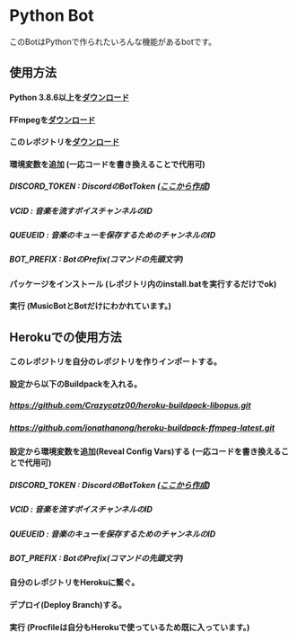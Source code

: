 # Python Bot
このBotはPythonで作られたいろんな機能があるbotです。

## 使用方法
#### Python 3.8.6以上を[ダウンロード](https://www.python.org/downloads/)
#### FFmpegを[ダウンロード](https://ffmpeg.org/download.html)
#### このレポジトリを[ダウンロード](https://github.com/xCorePython/python-bot.git)
#### 環境変数を追加 (一応コードを書き換えることで代用可)
#####  DISCORD_TOKEN : DiscordのBotToken ([ここから作成](https://discord.com/developers))
#####  VCID : 音楽を流すボイスチャンネルのID
#####  QUEUEID : 音楽のキューを保存するためのチャンネルのID
#####  BOT_PREFIX : BotのPrefix(コマンドの先頭文字)
#### パッケージをインストール (レポジトリ内のinstall.batを実行するだけでok)
#### 実行 (MusicBotとBotだけにわかれています。)

## Herokuでの使用方法
#### このレポジトリを自分のレポジトリを作りインポートする。
#### 設定から以下のBuildpackを入れる。
#####  https://github.com/Crazycatz00/heroku-buildpack-libopus.git
#####  https://github.com/jonathanong/heroku-buildpack-ffmpeg-latest.git
#### 設定から環境変数を追加(Reveal Config Vars)する (一応コードを書き換えることで代用可)
#####  DISCORD_TOKEN : DiscordのBotToken ([ここから作成](https://discord.com/developers))
#####  VCID : 音楽を流すボイスチャンネルのID
#####  QUEUEID : 音楽のキューを保存するためのチャンネルのID
##### BOT_PREFIX : BotのPrefix(コマンドの先頭文字)
#### 自分のレポジトリをHerokuに繋ぐ。
#### デプロイ(Deploy Branch)する。
#### 実行 (Procfileは自分もHerokuで使っているため既に入っています。)
